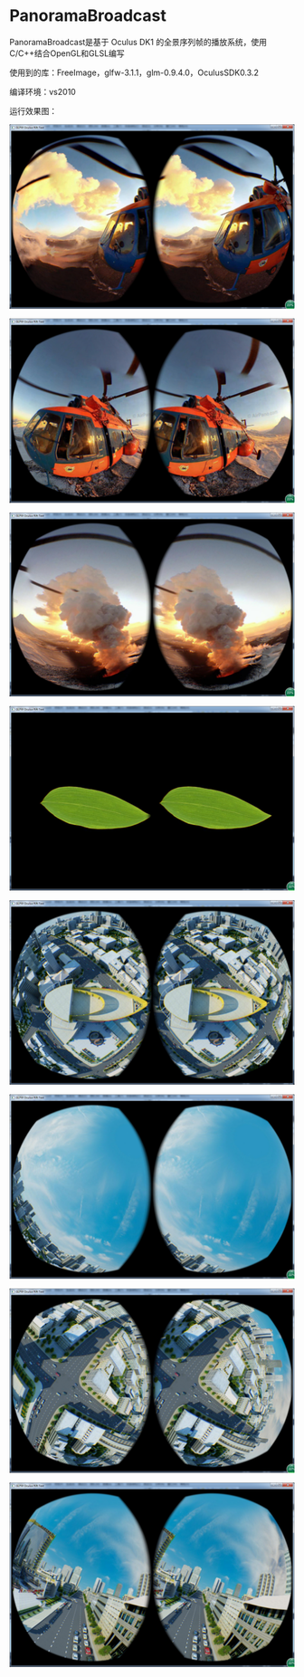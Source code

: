# PanoramaBroadcast
PanoramaBroadcast是基于 Oculus DK1 的全景序列帧的播放系统，使用C/C++结合OpenGL和GLSL编写

使用到的库：FreeImage，glfw-3.1.1，glm-0.9.4.0，OculusSDK0.3.2

编译环境：vs2010

运行效果图：

![image](https://github.com/suliutree/PanoramaBroadcast/raw/master/Renderings/01.png)

![image](https://github.com/suliutree/PanoramaBroadcast/raw/master/Renderings/02.png)

![image](https://github.com/suliutree/PanoramaBroadcast/raw/master/Renderings/03.png)

![image](https://github.com/suliutree/PanoramaBroadcast/raw/master/Renderings/04.png)

![image](https://github.com/suliutree/PanoramaBroadcast/raw/master/Renderings/05.png)

![image](https://github.com/suliutree/PanoramaBroadcast/raw/master/Renderings/06.png)

![image](https://github.com/suliutree/PanoramaBroadcast/raw/master/Renderings/07.png)

![image](https://github.com/suliutree/PanoramaBroadcast/raw/master/Renderings/08.png)
